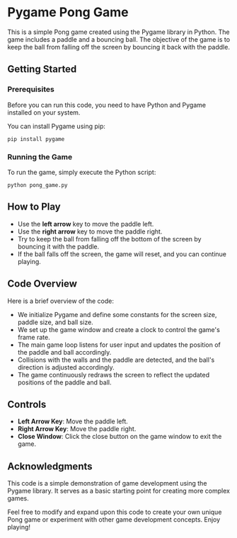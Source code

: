 # Pygame Pong Game

This is a simple Pong game created using the Pygame library in Python. The game includes a paddle and a bouncing ball. The objective of the game is to keep the ball from falling off the screen by bouncing it back with the paddle.

## Getting Started

### Prerequisites

Before you can run this code, you need to have Python and Pygame installed on your system.

You can install Pygame using pip:

```
pip install pygame
```

### Running the Game

To run the game, simply execute the Python script:

```
python pong_game.py
```

## How to Play

- Use the **left arrow** key to move the paddle left.
- Use the **right arrow** key to move the paddle right.
- Try to keep the ball from falling off the bottom of the screen by bouncing it with the paddle.
- If the ball falls off the screen, the game will reset, and you can continue playing.

## Code Overview

Here is a brief overview of the code:

- We initialize Pygame and define some constants for the screen size, paddle size, and ball size.
- We set up the game window and create a clock to control the game's frame rate.
- The main game loop listens for user input and updates the position of the paddle and ball accordingly.
- Collisions with the walls and the paddle are detected, and the ball's direction is adjusted accordingly.
- The game continuously redraws the screen to reflect the updated positions of the paddle and ball.

## Controls

- **Left Arrow Key**: Move the paddle left.
- **Right Arrow Key**: Move the paddle right.
- **Close Window**: Click the close button on the game window to exit the game.

## Acknowledgments

This code is a simple demonstration of game development using the Pygame library. It serves as a basic starting point for creating more complex games.

Feel free to modify and expand upon this code to create your own unique Pong game or experiment with other game development concepts. Enjoy playing!
